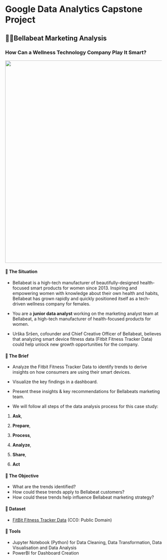 # Google Data Analytics Capstone Project


## :woman_cartwheeling:Bellabeat Marketing Analysis 

### How Can a Wellness Technology Company Play It Smart?

<img src="https://user-images.githubusercontent.com/17575943/135906806-a8361413-2e4c-405f-a27c-b187dfdd9393.png"  width="650" >

#### :pushpin: The Situation
- Bellabeat is a high-tech manufacturer of beautifully-designed health-focused smart products for women since 2013. Inspiring and empowering women with knowledge about their own health and habits, Bellabeat has grown rapidly and quickly positioned itself as a tech-driven wellness company for females.

- You are a **junior data analyst** working on the marketing analyst team at Bellabeat, a high-tech manufacturer of health-focused
products for women.

- Urška Sršen, cofounder and Chief Creative Officer of Bellabeat, believes that analyzing smart
device fitness data (Fitbit Fitness Tracker Data) could help unlock new growth opportunities for the company.


#### :pushpin: The Brief

- Analyze the Fitbit Fitness Tracker Data to identify trends to derive insights on how consumers are using their smart devices.
- Visualize the key findings in a dashboard.
- Present these insights & key recommendations for Bellabeats marketing team.
 
- We will follow all steps of the data analysis process for this case study: 

1. **Ask**, 

2. **Prepare**, 

3. **Process**, 

4. **Analyze**,

5. **Share**, 

6. **Act**
 
#### :pushpin: The Objective

- What are the trends identified?
- How could these trends apply to Bellabeat customers?
- How could these trends help influence Bellabeat marketing strategy?


#### :pushpin: Dataset

  -  [FitBit Fitness Tracker Data](https://www.kaggle.com/arashnic/fitbit) (CC0: Public Domain)

#### :pushpin: Tools 

- Jupyter Notebook (Python) for Data Cleaning, Data Transformation, Data Visualisation and Data Analysis
- PowerBI for Dashboard Creation
